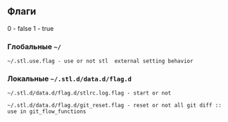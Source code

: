 ## Флаги

0 - false
1 - true

### Глобальные `~/`

    ~/.stl.use.flag - use or not stl  external setting behavior

### Локальные `~/.stl.d/data.d/flag.d`

    ~/.stl.d/data.d/flag.d/stlrc.log.flag - start or not 

    ~/.stl.d/data.d/flag.d/git_reset.flag - reset or not all git diff :: use in git_flow_functions